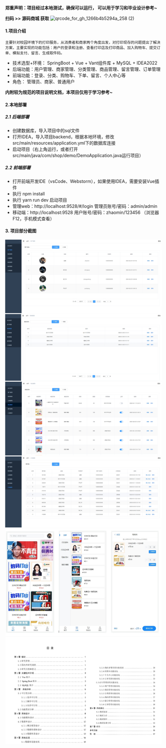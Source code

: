  **郑重声明：项目经过本地测试，确保可以运行， 可以用于学习和毕业设计参考~** 

**扫码 >> 源码商城 获取** ![qrcode_for_gh_1266b4b5294a_258 (2)](https://github.com/user-attachments/assets/45838afd-19a8-4cdc-bdd5-74b9c76fb241)


#### 1.项目介绍
    主要针对校园环境下的打印服务，从消费者和商家两个角度出发，对打印现存的问题提出了解决方案，主要实现的功能包括：用户的登录和注册、查看打印店及打印商品、加入购物车、提交订单、模拟支付、留言、生成取件码。

- 技术选型+环境： SpringBoot + Vue + Vant组件库 + MySQL + IDEA2022
- 后端功能：用户管理、商家管理、分类管理、商品管理、留言管理、订单管理
- 前端功能：登录、分类、购物车、下单、留言、个人中心等
- 角色： 管理员、商家、普通用户

**内附较为规范的项目说明文档，本项目仅用于学习参考~**

#### 2.本地部署
##### 2.1 后端部署
- 创建数据库，导入项目中的sql文件
- 打开IDEA，导入项目backend，根据本地环境，修改src/main/resources/application.yml下的数据库连接
- 启动项目（右上角运行，或者打开src/main/java/com/shop/demo/DemoApplication.java运行项目）

##### 2.2 前端部署
- 打开前端开发IDE（vsCode、Webstorm），如果使用IDEA，需要安装Vue插件
- 执行 npm install
- 执行 yarn run dev 启动项目
- 管理web：http://localhost:9528/#/login  管理员账号/密码：admin/admin
- 移动端：http://localhost:9528 用户账号/密码：zhaomin/123456  （浏览器F12，手机模式查看）

#### 3. 项目部分截图
![输入图片说明](1.png)![输入图片说明](2.png)![输入图片说明](3.png)![输入图片说明](4.png)![输入图片说明](9.png)![输入图片说明](93.png)
